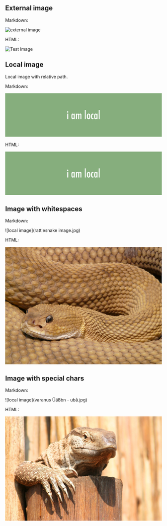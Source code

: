 External image
--------------

Markdown:

![external image](http://placehold.it/900x250/000/FFF)

HTML:

<img src="http://placehold.it/900x250/000/FFF" alt="Test Image" />

<div class="page-break"></div>

Local image
-----------

Local image with relative path.

Markdown:

![local image](example.png)

HTML:

<img src="example.png" alt="Test Image" />

<div class="page-break"></div>

Image with whitespaces
----------------------

Markdown:

![local image](rattlesnake image.jpg)

HTML:

<img src="rattlesnake image.jpg" alt="Test Image" />

<div class="page-break"></div>

Image with special chars
------------------------

Markdown:

![local image](varanus Üäßbn - ubå.jpg)

HTML:

<img src="varanus Üäßbn - ubå.jpg" alt="Test Image" />

